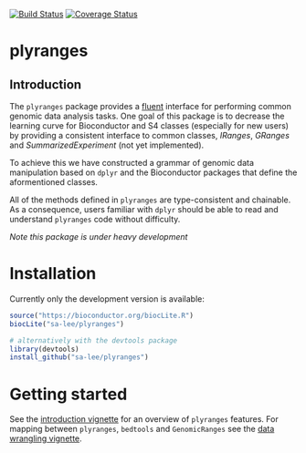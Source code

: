 
<!-- README.md is generated from README.Rmd. Please edit that file -->
[![Build Status](https://travis-ci.org/sa-lee/plyranges.svg?branch=master)](https://travis-ci.org/sa-lee/plyranges) [![Coverage Status](https://img.shields.io/codecov/c/github/sa-lee/plyranges/master.svg)](https://codecov.io/github/sa-lee/plyranges?branch=master)

plyranges
=========

Introduction
------------

The `plyranges` package provides a [fluent](https://en.wikipedia.org/wiki/Fluent_interface) interface for performing common genomic data analysis tasks. One goal of this package is to decrease the learning curve for Bioconductor and S4 classes (especially for new users) by providing a consistent interface to common classes, *IRanges*, *GRanges* and *SummarizedExperiment* (not yet implemented).

To achieve this we have constructed a grammar of genomic data manipulation based on `dplyr` and the Bioconductor packages that define the aformentioned classes.

All of the methods defined in `plyranges` are type-consistent and chainable. As a consequence, users familiar with `dplyr` should be able to read and understand `plyranges` code without difficulty.

*Note this package is under heavy development*

Installation
============

Currently only the development version is available:

``` r
source("https://bioconductor.org/biocLite.R")
biocLite("sa-lee/plyranges")

# alternatively with the devtools package
library(devtools)
install_github("sa-lee/plyranges")
```

Getting started
===============

See the [introduction vignette](http://stuartlee.org/plyranges/articles/introduction-plyranges.html) for an overview of `plyranges` features. For mapping between `plyranges`, `bedtools` and `GenomicRanges` see the [data wrangling vignette](http://stuartlee.org/plyranges/articles/bedtools-examples.html).
